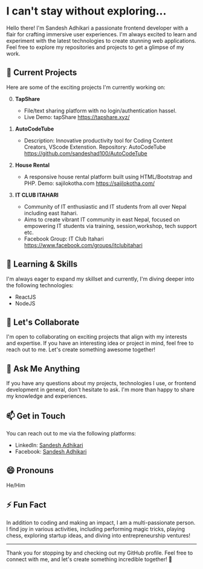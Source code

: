 # I can't stay without exploring...

<!-- ![Profile Banner](https://your-image-url-here.jpg)  -->
 
Hello there! I'm Sandesh Adhikari a passionate frontend developer with a flair for crafting immersive user experiences. I'm always excited to learn and experiment with the latest technologies to create stunning web applications. Feel free to explore my repositories and projects to get a glimpse of my work.

## 🔭 Current Projects

Here are some of the exciting projects I'm currently working on:

0. **TapShare**
   - File/text sharing platform with no login/authentication hassel.
   - Live Demo: tapShare https://tapshare.xyz/

1. **AutoCodeTube**
   - Description: Innovative productivity tool for Coding Content Creators, VScode Extenstion.
     Repository: AutoCodeTube https://github.com/sandeshad100/AutoCodeTube

2. **House Rental**
   - A responsive house rental platform built using HTML/Bootstrap and PHP.
     Demo: sajilokotha.com https://sajilokotha.com/

3. **IT CLUB ITAHARI**
   - Community of IT enthusiastic and IT students from all over Nepal including east Itahari.
   - Aims to create vibrant IT community in east Nepal, focused on empowering IT students via training, session,workshop, tech support etc. 
   - Facebook Group: IT Club Itahari https://www.facebook.com/groups/itclubitahari
  

## 🌱 Learning & Skills

I'm always eager to expand my skillset and currently, I'm diving deeper into the following technologies:

- ReactJS
- NodeJS

## 👯 Let's Collaborate

I'm open to collaborating on exciting projects that align with my interests and expertise. If you have an interesting idea or project in mind, feel free to reach out to me. Let's create something awesome together!

## 💬 Ask Me Anything

If you have any questions about my projects, technologies I use, or frontend development in general, don't hesitate to ask. I'm more than happy to share my knowledge and experiences.

## 📫 Get in Touch

You can reach out to me via the following platforms:

- LinkedIn: [Sandesh Adhikari](https://www.linkedin.com/in/your-username)
- Facebook: [Sandesh Adhikari](https://www.facebook.com/sandesh.adhikari.10485/)

## 😄 Pronouns

He/Him

## ⚡ Fun Fact

In addition to coding and making an impact, I am a multi-passionate person. I find joy in various activities, including performing magic tricks, playing chess, exploring startup ideas, and diving into entrepreneurship ventures!

---

Thank you for stopping by and checking out my GitHub profile. Feel free to connect with me, and let's create something incredible together! 🚀
